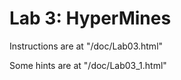 Lab 3: HyperMines
=================

Instructions are at "/doc/Lab03.html"

Some hints are at "/doc/Lab03_1.html"